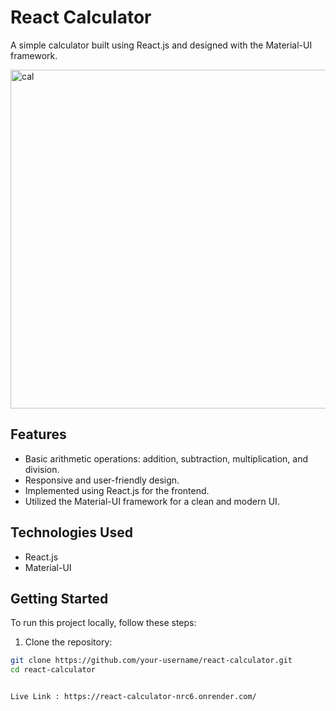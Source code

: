 # React Calculator

A simple calculator built using React.js and designed with the Material-UI framework.


<img width="542" alt="cal" src="https://github.com/shyam728/react-calculator/assets/116745835/535aa77b-4f38-4a39-8f50-876fab8fb767">

## Features

- Basic arithmetic operations: addition, subtraction, multiplication, and division.
- Responsive and user-friendly design.
- Implemented using React.js for the frontend.
- Utilized the Material-UI framework for a clean and modern UI.

## Technologies Used

- React.js
- Material-UI

## Getting Started

To run this project locally, follow these steps:

1. Clone the repository:

```bash
git clone https://github.com/your-username/react-calculator.git
cd react-calculator


Live Link : https://react-calculator-nrc6.onrender.com/

